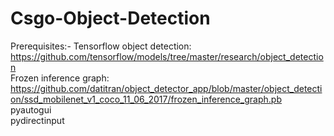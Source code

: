 # Csgo-Object-Detection

Prerequisites:-
Tensorflow object detection: https://github.com/tensorflow/models/tree/master/research/object_detection  
Frozen inference graph: https://github.com/datitran/object_detector_app/blob/master/object_detection/ssd_mobilenet_v1_coco_11_06_2017/frozen_inference_graph.pb  
pyautogui  
pydirectinput  
